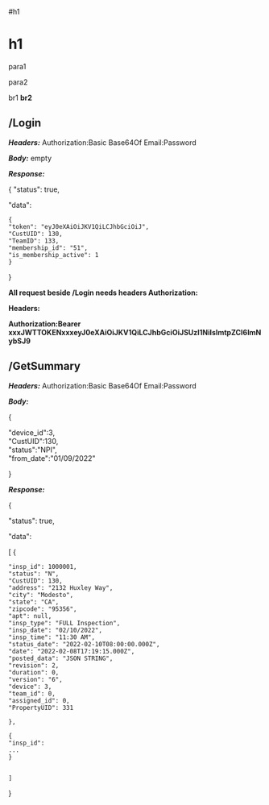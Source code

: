 #h1
# h1
para1

para2

br1
**br2**

## /Login

***Headers:***
Authorization:Basic Base64Of Email:Password

***Body:*** empty

***Response:***

{
"status": true,

"data":

	{
	"token": "eyJ0eXAiOiJKV1QiLCJhbGciOiJ",
	"CustUID": 130,
	"TeamID": 133,
	"membership_id": "51",
	"is_membership_active": 1
	}
	
}

**All request beside /Login needs headers Authorization:**

**Headers:**

**Authorization:Bearer xxxJWTTOKENxxxeyJ0eXAiOiJKV1QiLCJhbGciOiJSUzI1NiIsImtpZCI6ImNybSJ9**

## /GetSummary

***Headers:***
Authorization:Basic Base64Of Email:Password

***Body:*** 

{

  "device_id":3,  
  "CustUID":130,    
  "status":"NPI",  
  "from_date":"01/09/2022"
  
}

***Response:***

{

"status": true,

"data":

[
	{
	
	"insp_id": 1000001,
	"status": "N",
	"CustUID": 130,
	"address": "2132 Huxley Way",
	"city": "Modesto",
	"state": "CA",
	"zipcode": "95356",
	"apt": null,
	"insp_type": "FULL Inspection",
	"insp_date": "02/10/2022",
	"insp_time": "11:30 AM",
	"status_date": "2022-02-10T08:00:00.000Z",
	"date": "2022-02-08T17:19:15.000Z",
	"posted_data": "JSON STRING",
	"revision": 2,
	"duration": 0,
	"version": "6",
	"device": 3,
	"team_id": 0,
	"assigned_id": 0,
	"PropertyUID": 331

	},
	
	{
	"insp_id":
	...
	}
	
	
	]

}

